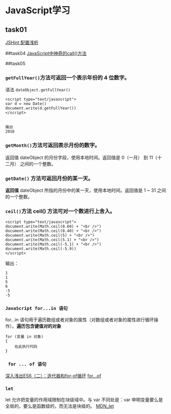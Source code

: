 # JavaScript学习
## task01
[JSHint 配置浅析](http://www.tuicool.com/articles/AzIRviR)

##task04
[JavaScript中神奇的call()方法](http://www.jb51.net/article/62086.htm)

##task05
### `getFullYear()`方法可返回一个表示年份的 4 位数字。
语法  `dateObject.getFullYear()`
```
<script type="text/javascript">
var d = new Date()
document.write(d.getFullYear())
</script>


输出
2016
```
### `getMonth()`方法可返回表示月份的数字。
返回值
dateObject 的月份字段，使用本地时间。返回值是 0（一月） 到 11（十二月） 之间的一个整数。

### `getDate()` 方法可返回月份的某一天。
**返回值**
dateObject 所指的月份中的某一天，使用本地时间。返回值是 1 ~ 31 之间的一个整数。

### `ceil()`方法 ceil() 方法可对一个数进行上舍入。
```
<script type="text/javascript">
document.write(Math.ceil(0.60) + "<br />")
document.write(Math.ceil(0.40) + "<br />")
document.write(Math.ceil(5) + "<br />")
document.write(Math.ceil(5.1) + "<br />")
document.write(Math.ceil(-5.1) + "<br />")
document.write(Math.ceil(-5.9))
</script>
```
输出：
```
1
1
5
6
-5
-5
```

### `JavaScript for...in 语句`
for...in 语句用于遍历数组或者对象的属性（对数组或者对象的属性进行循环操作）。**遍历包含键值对的对象**
```
for (变量 in 对象)
{
    在此执行代码
}
```

### ` for ... of 语句`
[深入浅出ES6（二）：迭代器和for-of循环](http://www.infoq.com/cn/articles/es6-in-depth-iterators-and-the-for-of-loop)
[for...of](https://developer.mozilla.org/en-US/docs/Web/JavaScript/Reference/Statements/for...of)

### `let`
let 允许把变量的作用域限制在块级域中。与 var 不同处是：var 申明变量要么是全局的，要么是函数级的，而无法是块级的。
[MDN_let](https://developer.mozilla.org/zh-CN/docs/Web/JavaScript/Reference/Statements/let)

